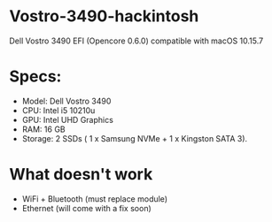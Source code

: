 # Vostro-3490-hackintosh
Dell Vostro 3490 EFI (Opencore 0.6.0) compatible with macOS 10.15.7

# Specs:

- Model: Dell Vostro 3490
- CPU: Intel i5 10210u
- GPU: Intel UHD Graphics
- RAM: 16 GB
- Storage: 2 SSDs ( 1 x Samsung NVMe + 1 x Kingston SATA 3).

# What doesn't work

- WiFi + Bluetooth (must replace module)
- Ethernet (will come with a fix soon)
